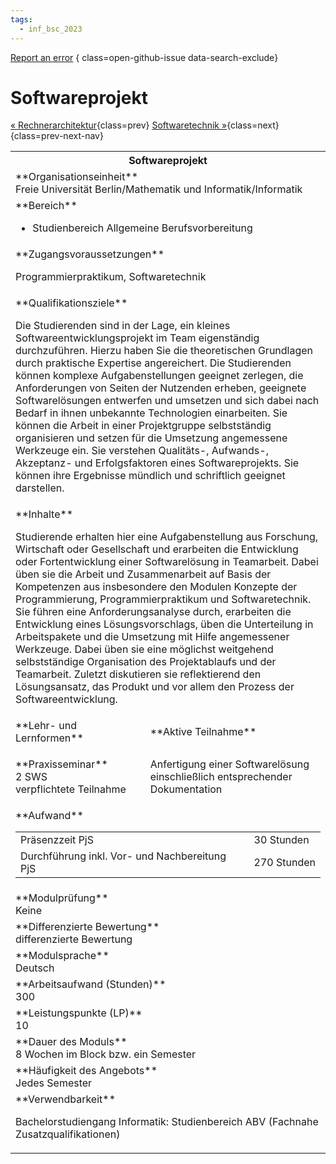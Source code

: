 ```yaml
---
tags:
  - inf_bsc_2023
---
```

[Report an error](https://github.com/SGSSGene/FUB-SUP/issues/new?title=Error%20in%20%22Softwareprojekt%22&body=There%20seems%20to%20be%20an%20error%20in%20module%20%22Softwareprojekt%22%2E%0A%0A%3CDescribe%20here%20a%20slightly%20more%20detailed%20description%20of%20what%20is%20wrong%3E&labels=bug)
{ class=open-github-issue data-search-exclude}

# Softwareprojekt

[« Rechnerarchitektur](Rechnerarchitektur.md){class=prev}
[Softwaretechnik »](Softwaretechnik.md){class=next}
{class=prev-next-nav}

<table markdown id="moduledesc">
<tr markdown class="moduledesc_head"><th colspan="2">Softwareprojekt </th></tr>
<tr markdown><td colspan="2">**Organisationseinheit**   <br>Freie Universität Berlin/Mathematik und Informatik/Informatik</td></tr>

<tr markdown><td colspan="2">**Bereich**<br>


- Studienbereich Allgemeine Berufsvorbereitung

</td></tr>

<tr markdown><td colspan="2">**Zugangsvoraussetzungen** <br>

Programmierpraktikum, Softwaretechnik


</td></tr>
<tr markdown><td colspan="2">**Qualifikationsziele**    <br>

Die Studierenden sind in der Lage, ein kleines Softwareentwicklungsprojekt
im Team eigenständig durchzuführen. Hierzu haben Sie die theoretischen
Grundlagen durch praktische Expertise angereichert. Die Studierenden können
komplexe Aufgabenstellungen geeignet zerlegen, die Anforderungen von Seiten
der Nutzenden erheben, geeignete Softwarelösungen entwerfen und umsetzen und
sich dabei nach Bedarf in ihnen unbekannte Technologien einarbeiten. Sie
können die Arbeit in einer Projektgruppe selbstständig organisieren und
setzen für die Umsetzung angemessene Werkzeuge ein. Sie verstehen
Qualitäts-, Aufwands-, Akzeptanz- und Erfolgsfaktoren eines
Softwareprojekts. Sie können ihre Ergebnisse mündlich und schriftlich
geeignet darstellen.


</td></tr>
<tr markdown><td colspan="2">**Inhalte**                <br>

Studierende erhalten hier eine Aufgabenstellung aus Forschung, Wirtschaft
oder Gesellschaft und erarbeiten die Entwicklung oder Fortentwicklung einer
Softwarelösung in Teamarbeit. Dabei üben sie die Arbeit und Zusammenarbeit
auf Basis der Kompetenzen aus insbesondere den Modulen Konzepte der
Programmierung, Programmierpraktikum und Softwaretechnik. Sie führen eine
Anforderungsanalyse durch, erarbeiten die Entwicklung eines
Lösungsvorschlags, üben die Unterteilung in Arbeitspakete und die Umsetzung
mit Hilfe angemessener Werkzeuge. Dabei üben sie eine möglichst weitgehend
selbstständige Organisation des Projektablaufs und der Teamarbeit. Zuletzt
diskutieren sie reflektierend den Lösungsansatz, das Produkt und vor allem
den Prozess der Softwareentwicklung.


</td></tr>

<tr markdown><td>**Lehr- und Lernformen**</td><td>**Aktive Teilnahme**</td></tr>
<tr markdown><td> **Praxisseminar** <br>2 SWS <br> verpflichtete Teilnahme</td><td>

Anfertigung einer Softwarelösung einschließlich entsprechender Dokumentation
</td></tr>
<tr markdown><td colspan="2">**Aufwand**                <br>
<table class="aufwand_table">
<tr><td>Präsenzzeit PjS</td><td>30 Stunden</td></tr>
<tr><td>Durchführung inkl. Vor- und Nachbereitung PjS</td><td>270 Stunden</td></tr>
</table>

</td></tr>
<tr markdown><td colspan="2">**Modulprüfung**             <br>Keine


</td></tr>
<tr markdown><td colspan="2">**Differenzierte Bewertung** <br>differenzierte Bewertung

</td></tr>
<tr markdown><td colspan="2">**Modulsprache**             <br>Deutsch</td></tr>
<tr markdown><td colspan="2">**Arbeitsaufwand (Stunden)** <br>300</td></tr>
<tr markdown><td colspan="2">**Leistungspunkte (LP)**     <br>10</td></tr>
<tr markdown><td colspan="2">**Dauer des Moduls**         <br>8 Wochen im Block bzw. ein Semester</td></tr>
<tr markdown><td colspan="2">**Häufigkeit des Angebots**  <br>Jedes Semester</td></tr>
<tr markdown><td colspan="2">**Verwendbarkeit**           <br>

Bachelorstudiengang Informatik: Studienbereich ABV (Fachnahe
Zusatzqualifikationen)


</td></tr>

</table>
